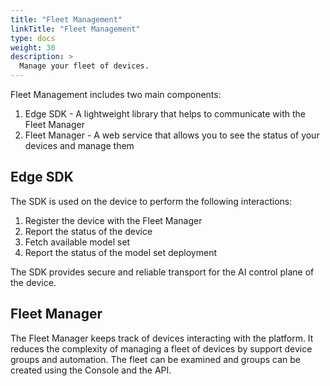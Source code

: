 ```yaml
---
title: "Fleet Management"
linkTitle: "Fleet Management"
type: docs
weight: 30
description: >
  Manage your fleet of devices.
---
```


Fleet Management includes two main components:
1. Edge SDK - A lightweight library that helps to communicate with the Fleet Manager
2. Fleet Manager - A web service that allows you to see the status of your devices and manage them


## Edge SDK

The SDK is used on the device to perform the following interactions:
1. Register the device with the Fleet Manager
2. Report the status of the device
3. Fetch available model set
4. Report the status of the model set deployment

The SDK provides secure and reliable transport for the AI control plane of the device.

## Fleet Manager

The Fleet Manager keeps track of devices interacting with the platform.
It reduces the complexity of managing a fleet of devices by support device groups and automation. 
The fleet can be examined and groups can be created using the Console and the API.
